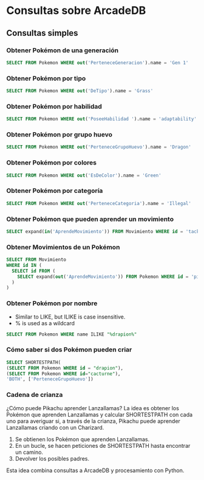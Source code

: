 # Consultas sobre ArcadeDB
## Consultas simples
### Obtener Pokémon de una generación
```sql
SELECT FROM Pokemon WHERE out('PerteneceGeneracion').name = 'Gen 1'
```
### Obtener Pokémon por tipo
```sql
SELECT FROM Pokemon WHERE out('DeTipo').name = 'Grass'
```
### Obtener Pokémon por habilidad
```sql
SELECT FROM Pokemon WHERE out('PoseeHabilidad ').name = 'adaptability'
```
### Obtener Pokémon por grupo huevo
```sql
SELECT FROM Pokemon WHERE out('PerteneceGrupoHuevo').name = 'Dragon'
```
### Obtener Pokémon por colores
```sql
SELECT FROM Pokemon WHERE out('EsDeColor').name = 'Green'
```
### Obtener Pokémon por categoría
```sql
SELECT FROM Pokemon WHERE out('PerteneceCategoria').name = 'Illegal'
```
### Obtener Pokémon que pueden aprender un movimiento
```sql
SELECT expand(in('AprendeMovimiento')) FROM Movimiento WHERE id = 'tackle'
```
### Obtener Movimientos de un Pokémon
```sql
SELECT FROM Movimiento 
WHERE id IN (
  SELECT id FROM (
    SELECT expand(out('AprendeMovimiento')) FROM Pokemon WHERE id = 'pikachu'
  )
)
```
### Obtener Pokémon por nombre
- Similar to LIKE, but ILIKE is case insensitive.
- % is used as a wildcard
```sql
SELECT FROM Pokemon WHERE name ILIKE "%drapion%"
```
### Cómo saber si dos Pokémon pueden criar
```sql
SELECT SHORTESTPATH(
(SELECT FROM Pokemon WHERE id = "drapion"),
(SELECT FROM Pokemon WHERE id="cacturne"),
'BOTH', ['PerteneceGrupoHuevo'])
```
### Cadena de crianza
¿Cómo puede Pikachu aprender Lanzallamas?
La idea es obtener los Pokémon que aprenden Lanzallamas y calcular SHORTESTPATH con cada uno para averiguar si, a través de la crianza, Pikachu puede aprender Lanzallamas criando con un Charizard. 
1. Se obtienen los Pokémon que aprenden Lanzallamas.
2. En un bucle, se hacen peticiones de SHORTESTPATH hasta encontrar un camino.
3. Devolver los posibles padres.  

Esta idea combina consultas a ArcadeDB y procesamiento con Python.